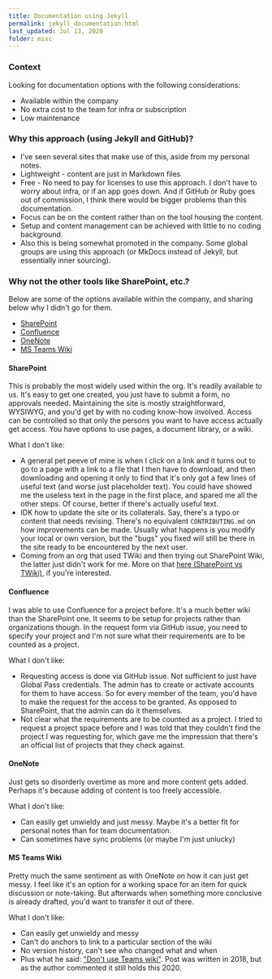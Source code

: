 ```yaml
---
title: Documentation using Jekyll
permalink: jekyll_documentation.html
last_updated: Jul 13, 2020
folder: misc
---
```


### Context

Looking for documentation options with the following considerations:

* Available within the company
* No extra cost to the team for infra or subscription
* Low maintenance

### Why this approach (using Jekyll and GitHub)?

* I've seen several sites that make use of this, aside from my personal notes.
* Lightweight - content are just in Markdown files
* Free - No need to pay for licenses to use this approach. I don't have to worry about infra, or if an app goes down. And if GitHub or Ruby goes out of commission, I think there would be bigger problems than this documentation.
* Focus can be on the content rather than on the tool housing the content.
* Setup and content management can be achieved with little to no coding background.
* Also this is being somewhat promoted in the company. Some global groups are using this approach (or MkDocs instead of Jekyll, but essentially inner sourcing).

### Why not the other tools like SharePoint, etc.?

Below are some of the options available within the company, and sharing below why I didn't go for them.

* [SharePoint](#sharepoint)
* [Confluence](#confluence)
* [OneNote](#onenote)
* [MS Teams Wiki](#ms-teams-wiki)

#### SharePoint

This is probably the most widely used within the org. It's readily available to us. It's easy to get one created, you just have to submit a form, no approvals needed. Maintaining the site is mostly straightforward, WYSIWYG, and you'd get by with no coding know-how involved. Access can be controlled so that only the persons you want to have access actually get access. You have options to use pages, a document library, or a wiki.

What I don't like:

* A general pet peeve of mine is when I click on a link and it turns out to go to a page with a link to a file that I then have to download, and then downloading and opening it only to find that it's only got a few lines of useful text (and worse just placeholder text). You could have showed me the useless text in the page in the first place, and spared me all the other steps. Of course, better if there's actually useful text.
* IDK how to update the site or its collaterals. Say, there's a typo or content that needs revising. There's no equivalent `CONTRIBUTING.md` on how improvements can be made. Usually what happens is you modify your local or own version, but the "bugs" you fixed will still be there in the site ready to be encountered by the next user.
* Coming from an org that used TWiki and then trying out SharePoint Wiki, the latter just didn't work for me. More on that [here (SharePoint vs TWiki)](https://twiki.org/cgi-bin/view/Codev/SharePointVsTWiki), if you're interested.

#### Confluence

I was able to use Confluence for a project before. It's a much better wiki than the SharePoint one. It seems to be setup for projects rather than organizations though. In the request form via GitHub issue, you need to specify your project and I'm not sure what their requirements are to be counted as a project.

What I don't like:

* Requesting access is done via GitHub issue. Not sufficient to just have Global Pass credentials. The admin has to create or activate accounts for them to have access. So for every member of the team, you'd have to make the request for the access to be granted. As opposed to SharePoint, that the admin can do it themselves.
* Not clear what the requirements are to be counted as a project. I tried to request a project space before and I was told that they couldn't find the project I was requesting for, which gave me the impression that there's an official list of projects that they check against.

#### OneNote

Just gets so disorderly overtime as more and more content gets added. Perhaps it's because adding of content is too freely accessible.

What I don't like:

* Can easily get unwieldy and just messy. Maybe it's a better fit for personal notes than for team documentation.
* Can sometimes have sync problems (or maybe I'm just unlucky)

#### MS Teams Wiki

Pretty much the same sentiment as with OneNote on how it can just get messy. I feel like it's an option for a working space for an item for quick discussion or note-taking. But afterwards when something more conclusive is already drafted, you'd want to transfer it out of there.

What I don't like:

* Can easily get unwieldy and messy
* Can't do anchors to link to a particular section of the wiki
* No version history, can't see who changed what and when
* Plus what he said: ["Don't use Teams wiki"](https://myteamsday.com/2018/05/08/dont-use-teams-wiki/). Post was written in 2018, but as the author commented it still holds this 2020.
